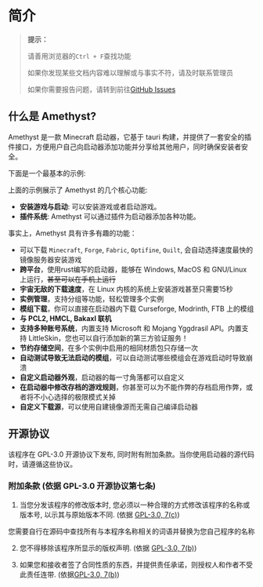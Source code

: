 # 简介

> **提示：**
> 
> 请善用浏览器的`Ctrl + F`查找功能
> 
> 如果你发现某些文档内容难以理解或与事实不符，请及时联系管理员
> 
> 
> 如果你需要报告问题，请转到前往[GitHub Issues](https://github.com/Broken-Deer/magical-launcher/issues)

## 什么是 Amethyst?

Amethyst 是一款 Minecraft 启动器，它基于 tauri 构建，并提供了一套安全的插件接口，方便用户自己向启动器添加功能并分享给其他用户，同时确保安装者安全。

下面是一个最基本的示例:

<!-- todo：演示视频 -->

上面的示例展示了 Amethyst 的几个核心功能:

- **安装游戏与启动**: 可以安装游戏或者启动游戏。
- **插件系统**: Amethyst 可以通过插件为启动器添加各种功能。

事实上，Amethyst 具有许多有趣的功能：

- 可以下载 `Minecraft`, `Forge`, `Fabric`, `Optifine`, `Quilt`, 会自动选择速度最快的镜像服务器安装游戏
- **跨平台**，使用rust编写的启动器，能够在 Windows, MacOS 和 GNU/Linux 上运行，~~甚至可以在手机上运行~~
- **宇宙无敌的下载速度**，在 Linux 内核的系统上安装游戏甚至只需要15秒
- **实例管理**，支持分组等功能，轻松管理多个实例
- **模组下载**，你可以直接在启动器内下载 Curseforge, Modrinth, FTB 上的模组
- **与 PCL2, HMCL, Bakaxl 联机**
- **支持多种账号系统**，内置支持 Microsoft 和 Mojang Yggdrasil API。内置支持 LittleSkin，您也可以自行添加新的第三方验证服务！
- **节约存储空间**，在多个实例中启用的相同材质包只存储一次
- **自动测试导致无法启动的模组**，可以自动测试哪些模组会在游戏启动时导致崩溃
- **自定义启动器外观**，启动器的每一寸角落都可以自定义
- **在启动器中修改存档的游戏规则**，你甚至可以为不能作弊的存档启用作弊，或者将不小心选择的极限模式关掉
- **自定义下载源**，可以使用自建镜像源而无需自己编译启动器

## 开源协议

该程序在 GPL-3.0 开源协议下发布, 同时附有附加条款。当你使用启动器的源代码时，请遵循这些协议。

### 附加条款 (依据 GPL-3.0 开源协议第七条)

1. 当您分发该程序的修改版本时, 您必须以一种合理的方式修改该程序的名称或版本号, 以示其与原始版本不同. (依据 [GPL-3.0, 7(c)](https://github.com/Broken-Deer/magical-launcher/blob/master/LICENSE#L372-L374))

您需要自行在源码中查找所有与本程序名称相关的词语并替换为您自己程序的名称

2. 您不得移除该程序所显示的版权声明. (依据 [GPL-3.0, 7(b)](https://github.com/Broken-Deer/magical-launcher/blob/master/LICENSE#L368-L370))

3. 如果您和接收者签了合同性质的东西，并提供责任承诺，则授权人和作者不受此责任连带. (依据[GPL-3.0, 7(b)](https://github.com/Broken-Deer/magical-launcher/blob/master/LICENSE#L382-L386))
